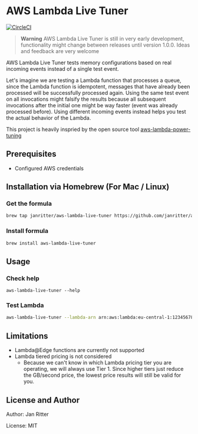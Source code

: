 # AWS Lambda Live Tuner

[![CircleCI](https://circleci.com/gh/janritter/aws-lambda-live-tuner/tree/main.svg?style=svg)](https://circleci.com/gh/janritter/aws-lambda-live-tuner/tree/main)

> **Warning**
> AWS Lambda Live Tuner is still in very early development, functionality might change between releases until version 1.0.0.
> Ideas and feedback are very welcome

AWS Lambda Live Tuner tests memory configurations based on real incoming events instead of a single test event.

Let's imagine we are testing a Lambda function that processes a queue, since the Lambda function is idempotent, messages that have already been processed will be successfully processed again. Using the same test event on all invocations might falsify the results because all subsequent invocations after the initial one might be way faster (event was already processed before). Using different incoming events instead helps you test the actual behavior of the Lambda.

This project is heavily inspried by the open source tool [aws-lambda-power-tuning](https://github.com/alexcasalboni/aws-lambda-power-tuning) 

## Prerequisites

- Configured AWS credentials

## Installation via Homebrew (For Mac / Linux)

### Get the formula

```bash
brew tap janritter/aws-lambda-live-tuner https://github.com/janritter/aws-lambda-live-tuner
```

### Install formula

```bash
brew install aws-lambda-live-tuner
```

## Usage

### Check help

```text
aws-lambda-live-tuner --help
```

### Test Lambda

```bash
aws-lambda-live-tuner --lambda-arn arn:aws:lambda:eu-central-1:1234567890:function:my-lambda-name
```

## Limitations

- Lambda@Edge functions are currently not supported
- Lambda tiered pricing is not considered
  - Because we can't know in which Lambda pricing tier you are operating, we will always use Tier 1. Since higher tiers just reduce the GB/second price, the lowest price results will still be valid for you.

## License and Author

Author: Jan Ritter

License: MIT
